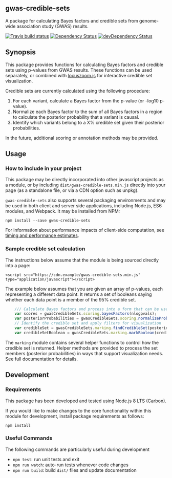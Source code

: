 ## gwas-credible-sets
A package for calculating Bayes factors and credible sets from genome-wide association study (GWAS) results. 

[![Travis build status](http://img.shields.io/travis/statgen/gwas-credible-sets.svg?style=flat)](https://travis-ci.org/statgen/gwas-credible-sets)
[![Dependency Status](https://david-dm.org/statgen/gwas-credible-sets.svg)](https://david-dm.org/statgen/gwas-credible-sets)
[![devDependency Status](https://david-dm.org/statgen/gwas-credible-sets/dev-status.svg)](https://david-dm.org/statgen/gwas-credible-sets#info=devDependencies)

## Synopsis

This package provides functions for calculating Bayes factors and credible sets using p-values from GWAS results. 
These functions can be used separately, or combined with [locuszoom.js] for interactive credible set visualization. 

Credible sets are currently calculated using the following procedure: 

1. For each variant, calculate a Bayes factor from the p-value (or -log10 p-value). 
2. Normalize each Bayes factor to the sum of all Bayes factors in a region to calculate the posterior probability 
  that a variant is causal. 
3. Identify which variants belong to a X% credible set given their posterior probabilities. 

In the future, additional scoring or annotation methods may be provided.


## Usage
### How to include in your project
This package may be directly incorporated into other javascript projects as a module, or by including 
`dist/gwas-credible-sets.min.js` directly into your page (as a standalone file, or via a CDN option such as unpkg). 

`gwas-credible-sets` also supports several packaging environments and may be used in both client and server side 
applications, including Node.js, ES6 modules, and Webpack. It may be installed from NPM:

`npm install --save gwas-credible-sets`

For information about performance impacts of client-side computation, 
  see [timing and performance estimates](tests/timings/timings.md).

### Sample credible set calculation
The instructions below assume that the module is being sourced directly into a page:

`<script src="https://cdn.example/gwas-credible-sets.min.js" type="application/javascript"></script>`

The example below assumes that you are given an array of p-values, each representing a different data point. It 
returns a set of booleans saying whether each data point is a member of the 95% credible set. 

```javascript
    /// Calculate Bayes factors and process into a form that can be used for the credible set
    var scores = gwasCredibleSets.scoring.bayesFactors(nlogpvals);
    var posteriorProbabilities = gwasCredibleSets.scoring.normalizeProbabilities(scores);
    // Identify the credible set and apply filters for visualization
    var credibleSet = gwasCredibleSets.marking.findCredibleSet(posteriorProbabilities, 0.95);
    var credibleSetBoolean = gwasCredibleSets.marking.markBoolean(credibleSet);
```

The `marking` module contains several helper functions to control how the credible set is returned. Helper methods are 
  provided to process the set members (posterior probabilities) in ways that support visualization needs. 
  See full documentation for details. 

## Development
### Requirements
This package has been developed and tested using Node.js 8 LTS (Carbon).

If you would like to make changes to the core functionality within this module for development, install package 
requirements as follows:

`npm install` 

### Useful Commands

The following commands are particularly useful during development 
- `npm test`: run unit tests and exit
- `npm run watch`: auto-run tests whenever code changes
- `npm run build`: build `dist/` files and update documentation

[locuszoom.js]: https://github.com/statgen/locuszoom
